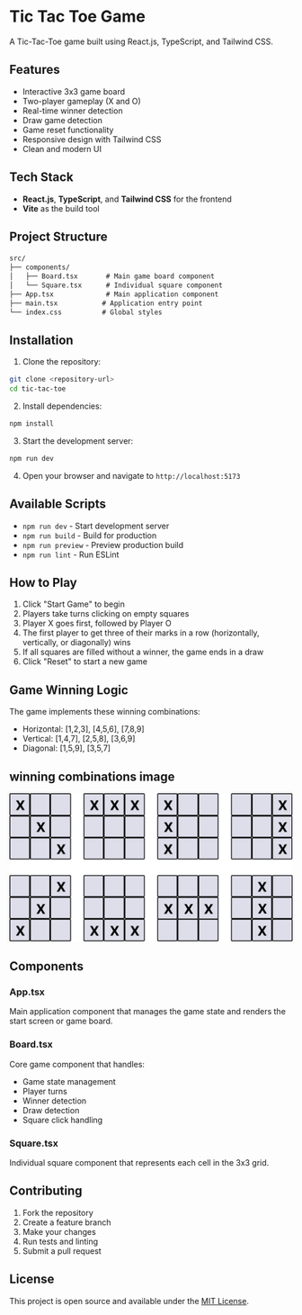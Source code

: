 # Tic Tac Toe Game

A Tic-Tac-Toe game built using React.js, TypeScript, and Tailwind CSS.

## Features

- Interactive 3x3 game board
- Two-player gameplay (X and O)
- Real-time winner detection
- Draw game detection
- Game reset functionality
- Responsive design with Tailwind CSS
- Clean and modern UI

## Tech Stack

- **React.js**, **TypeScript**, and **Tailwind CSS** for the frontend
- **Vite** as the build tool

## Project Structure

```
src/
├── components/
│   ├── Board.tsx       # Main game board component
│   └── Square.tsx      # Individual square component
├── App.tsx             # Main application component
├── main.tsx           # Application entry point
└── index.css          # Global styles
```

## Installation

1. Clone the repository:
```bash
git clone <repository-url>
cd tic-tac-toe
```

2. Install dependencies:
```bash
npm install
```

3. Start the development server:
```bash
npm run dev
```

4. Open your browser and navigate to `http://localhost:5173`

## Available Scripts

- `npm run dev` - Start development server
- `npm run build` - Build for production
- `npm run preview` - Preview production build
- `npm run lint` - Run ESLint

## How to Play

1. Click "Start Game" to begin
2. Players take turns clicking on empty squares
3. Player X goes first, followed by Player O
4. The first player to get three of their marks in a row (horizontally, vertically, or diagonally) wins
5. If all squares are filled without a winner, the game ends in a draw
6. Click "Reset" to start a new game

## Game Winning Logic

The game implements these winning combinations:
- Horizontal: [1,2,3], [4,5,6], [7,8,9]
- Vertical: [1,4,7], [2,5,8], [3,6,9]
- Diagonal: [1,5,9], [3,5,7]

## winning combinations image
![Winning Combinations](public/Component-1.png)

## Components

### App.tsx
Main application component that manages the game state and renders the start screen or game board.

### Board.tsx
Core game component that handles:
- Game state management
- Player turns
- Winner detection
- Draw detection
- Square click handling

### Square.tsx
Individual square component that represents each cell in the 3x3 grid.

## Contributing

1. Fork the repository
2. Create a feature branch
3. Make your changes
4. Run tests and linting
5. Submit a pull request

## License

This project is open source and available under the [MIT License](LICENSE).